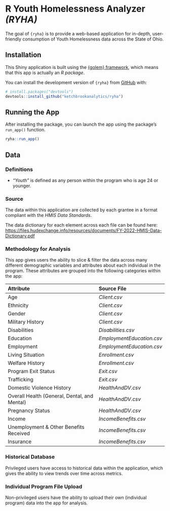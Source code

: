 
<!-- README.md is generated from README.Rmd. Please edit that file -->

# R Youth Homelessness Analyzer *(RYHA)*

<!-- badges: start -->
<!-- badges: end -->

The goal of `{ryha}` is to provide a web-based application for in-depth,
user-friendly consumption of Youth Homelessness data across the State of
Ohio.

## Installation

This Shiny application is built using the [{golem}
framework](https://thinkr-open.github.io/golem/), which means that this
app is actually an *R package*.

You can install the development version of `{ryha}` from
[GitHub](https://github.com/) with:

``` r
# install.packages("devtools")
devtools::install_github("ketchbrookanalytics/ryha")
```

## Running the App

After installing the package, you can launch the app using the package’s
`run_app()` function.

``` r
ryha::run_app()
```

## Data

### Definitions

-   *“Youth”* is defined as any person within the program who is age 24
    or younger.

### Source

The data within this application are collected by each grantee in a
format compliant with the *HMIS Data Standards*.

The data dictionary for each element across each file can be found here:
<https://files.hudexchange.info/resources/documents/FY-2022-HMIS-Data-Dictionary.pdf>

### Methodology for Analysis

This app gives users the ability to slice & filter the data across many
different demographic variables and attributes about each individual in
the program. These attributes are grouped into the following categories
within the app:

| Attribute                                    | Source File               |
|:---------------------------------------------|:--------------------------|
| Age                                          | *Client.csv*              |
| Ethnicity                                    | *Client.csv*              |
| Gender                                       | *Client.csv*              |
| Military History                             | *Client.csv*              |
| Disabilities                                 | *Disabilities.csv*        |
| Education                                    | *EmploymentEducation.csv* |
| Employment                                   | *EmploymentEducation.csv* |
| Living Situation                             | *Enrollment.csv*          |
| Welfare History                              | *Enrollment.csv*          |
| Program Exit Status                          | *Exit.csv*                |
| Trafficking                                  | *Exit.csv*                |
| Domestic Violence History                    | *HealthAndDV.csv*         |
| Overall Health (General, Dental, and Mental) | *HealthAndDV.csv*         |
| Pregnancy Status                             | *HealthAndDV.csv*         |
| Income                                       | *IncomeBenefits.csv*      |
| Unemployment & Other Benefits Received       | *IncomeBenefits.csv*      |
| Insurance                                    | *IncomeBenefits.csv*      |

### Historical Database

Privileged users have access to historical data within the application,
which gives the ability to view trends over time across metrics.

### Individual Program File Upload

Non-privileged users have the ability to upload their own (individual
program) data into the app for analysis.
